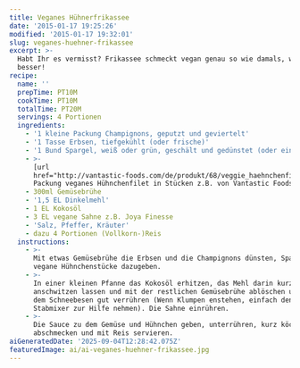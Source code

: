 ```yaml
---
title: Veganes Hühnerfrikassee
date: '2015-01-17 19:25:26'
modified: '2015-01-17 19:32:01'
slug: veganes-huehner-frikassee
excerpt: >-
  Habt Ihr es vermisst? Frikassee schmeckt vegan genau so wie damals, wenn nicht
  besser!
recipe:
  name: ''
  prepTime: PT10M
  cookTime: PT10M
  totalTime: PT20M
  servings: 4 Portionen
  ingredients:
    - '1 kleine Packung Champignons, geputzt und geviertelt'
    - '1 Tasse Erbsen, tiefgekühlt (oder frische)'
    - '1 Bund Spargel, weiß oder grün, geschält und gedünstet (oder ein Glas)'
    - >-
      [url
      href="http://vantastic-foods.com/de/produkt/68/veggie_haehnchenfilet_in_stuecken/"]1
      Packung veganes Hühnchenfilet in Stücken z.B. von Vantastic Foods[/url]
    - 300ml Gemüsebrühe
    - '1,5 EL Dinkelmehl'
    - 1 EL Kokosöl
    - 3 EL vegane Sahne z.B. Joya Finesse
    - 'Salz, Pfeffer, Kräuter'
    - dazu 4 Portionen (Vollkorn-)Reis
  instructions:
    - >-
      Mit etwas Gemüsebrühe die Erbsen und die Champignons dünsten, Spargel und
      vegane Hühnchenstücke dazugeben.
    - >-
      In einer kleinen Pfanne das Kokosöl erhitzen, das Mehl darin kurz
      anschwitzen lassen und mit der restlichen Gemüsebrühe ablöschen und mit
      dem Schneebesen gut verrühren (Wenn Klumpen enstehen, einfach den
      Stabmixer zur Hilfe nehmen). Die Sahne einrühren.
    - >-
      Die Sauce zu dem Gemüse und Hühnchen geben, unterrühren, kurz köcheln,
      abschmecken und mit Reis servieren.
aiGeneratedDate: '2025-09-04T12:28:42.075Z'
featuredImage: ai/ai-veganes-huehner-frikassee.jpg
---
```


